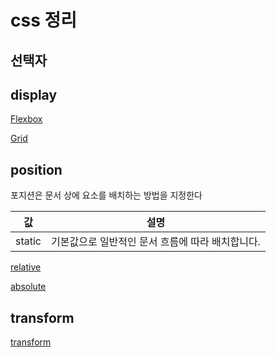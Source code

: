 # css 정리

## 선택자

## display

[Flexbox](https://github.com/chanwoo00106/css/blob/master/flexbox)

[Grid](https://github.com/chanwoo00106/css/blob/master/grid)

## position

포지션은 문서 상에 요소를 배치하는 방법을 지정한다

값|설명
--|--
static|기본값으로 일반적인 문서 흐름에 따라 배치합니다.

[relative](https://github.com/chanwoo00106/css/blob/master/relative)

[absolute](https://github.com/chanwoo00106/css/blob/master/absolute)

## transform

[transform](https://github.com/chanwoo00106/css/blob/master/transform)